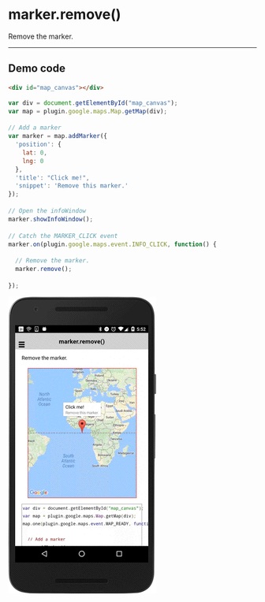 # marker.remove()

Remove the marker.

-----------------------------------------------------------------------

## Demo code

```html
<div id="map_canvas"></div>
```

```js
var div = document.getElementById("map_canvas");
var map = plugin.google.maps.Map.getMap(div);

// Add a marker
var marker = map.addMarker({
  'position': {
    lat: 0,
    lng: 0
  },
  'title': "Click me!",
  'snippet': 'Remove this marker.'
});

// Open the infoWindow
marker.showInfoWindow();

// Catch the MARKER_CLICK event
marker.on(plugin.google.maps.event.INFO_CLICK, function() {

  // Remove the marker.
  marker.remove();

});
```

![](image.gif)
